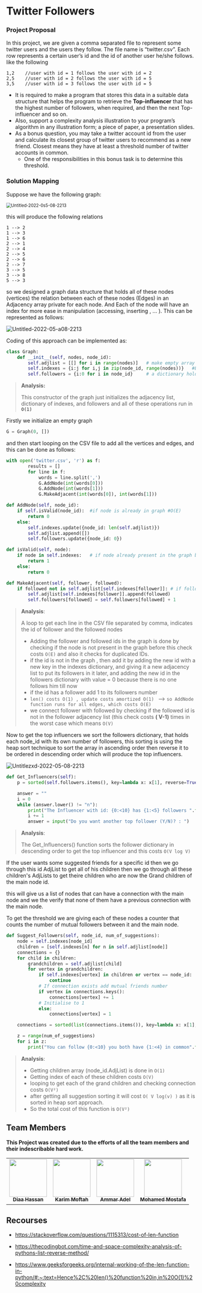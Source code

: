 # Twitter Followers
### Project Proposal

In this project, we are given a comma separated file to represent some twitter users and the users they follow. The file name is “twitter.csv”. Each row represents a certain user’s id and the id of another user he/she follows. like the following
```
1,2    //user with id = 1 follows the user with id = 2
2,5    //user with id = 2 follows the user with id = 5
3,5    //user with id = 3 follows the user with id = 5
```

* It is required to make a program that stores this data in a suitable data structure that helps the program to retrieve the **Top-influencer** that has the highest number of followers, when required, and then the next Top-influencer and so on.
* Also, support a complexity analysis illustration to your program’s algorithm in any illustration form; a piece of paper, a presentation slides.
* As a bonus question, you may take a twitter account id from the user and calculate its closest group of twitter users to recommend as a new friend. Closest means they have at least a threshold number of twitter accounts in common. 
  * One of the responsibilities in this bonus task is to determine this threshold.

### Solution Mapping

Suppose we have the following graph:

<img src="./assets/Untitled-2022-0s5-08-2213.png" alt="Untitled-2022-0s5-08-2213" style="zoom:80%;" />

this will produce the following relations

```
1 --> 2
1 --> 3
1 --> 6
2 --> 1
2 --> 4
2 --> 5
2 --> 6
2 --> 7
3 --> 5
3 --> 8
5 --> 3
```

so we designed a graph data structure that holds all of these nodes (vertices) the relation between each of these nodes (Edges) in an Adjacency array private for each node. And Each of the node will have an index for more ease in manipulation (accessing, inserting , ... ).
This can be represented as follows:

![Untitled-2022-05-a08-2213](./assets/Untitled-2022-05-a08-2213.png)

Coding of this approach can be implemented as:

```python
class Graph:
    def __init__(self, nodes, node_id):
        self.adjlist = [[] for i in range(nodes)]   # make empty array (list) to hold all the edges
        self.indexes = {i:j for i,j in zip(node_id, range(nodes))}   #Each node will have an index to be accessed with
        self.followers = {i:0 for i in node_id}     # a dictionary holds number of followers for each node in a (key : 														value) pair as {node_id : num_of_followers}
```

> **Analysis:**
>
> This constructor of the graph just initializes the adjacency list, dictionary of indexes, and followers and all of these operations run in **`O(1)`** 

Firstly we initialize an empty graph

```python
G = Graph(0, [])
```

 and then start looping on the CSV file to add all the vertices and edges, and this can be done as follows:

```python
with open('twitter.csv', 'r') as f:
        results = []
        for line in f:
            words = line.split(',')
            G.AddNode(int(words[0]))
            G.AddNode(int(words[1]))
            G.MakeAdjacent(int(words[0]), int(words[1]))
```

```python
def AddNode(self, node_id):
    if self.isValid(node_id):  #if node is already in graph #O(E)
        return 0
    else:
        self.indexes.update({node_id: len(self.adjlist)})
        self.adjlist.append([])
        self.followers.update({node_id: 0})
```

```python
def isValid(self, node):
    if node in self.indexes:   # if node already present in the graph before
        return 1
    else:
        return 0
```

```python
def MakeAdjacent(self, follower, followed):
    if followed not in self.adjlist[self.indexes[follower]]: # if followed not in the follower adjlist
        self.adjlist[self.indexes[follower]].append(followed)
        self.followers[followed] = self.followers[followed] + 1
```

> **Analysis**:
>
> A loop to get each line in the CSV file separated by comma, indicates the id of follower and the followed nodes
>
> * Adding the follower and followed ids in the graph is done by checking if the node is not present in the graph before
>   this check costs `O(E)` and also it checks for duplicated IDs.
> * if the id is not in the graph , then add it by adding the new id with a new key in the indexes dictionary, and giving it a new adjacency list to put its followers in it later, and adding the new id in the followers dictionary with value = 0 because there is no one follows him till now 
> * if the id has a follower add 1 to its followers number
> * `len() costs O(1) , update costs amortized O(1) ` --> `so AddNode function runs for all edges, which costs O(E)`
> * we connect follower with followed by checking if the followed id is not in the follower adjacency list (this check costs **( V-1)** times in the worst case which means `O(V)`

Now to get the top influencers we sort the followers dictionary, that holds each node_id with its own number of followers, this sorting is using the heap sort technique to sort the array in ascending order then reverse it to be ordered in descending order which will produce the top influencers.

![Untitlezxd-2022-05-08-2213](./assets/Untitlezxd-2022-05-08-2213.png)

```python
def Get_Influencers(self):  
    p = sorted(self.followers.items(), key=lambda x: x[1], reverse=True) 

    answer = ""
    i = 0
    while (answer.lower() != "n"):
        print("The Influencer with id: {0:<10} has {1:<5} followers ".format(p[i][0], p[i][1]))
        i += 1
        answer = input("Do you want another top follower (Y/N)? : ")

```

> **Analysis**:
>
> The Get_Influencers() function sorts the follower dictionary in descending order to get the top influencer and this costs  `O(V log V)`

If the user wants some suggested friends for a specific id then we go through this id AdjList to get all of his children then we go through all these children's AdjLists to get theire children who are now the Grand children of the main node id.

this will give us a list of nodes that can have a connection with the main node and we the verify that none of them have a previous connection with the main node.

To get the threshold we are giving each of these nodes a counter that counts the number of mutual followers between it and the main node.

```python
def Suggest_Followers(self, node_id, num_of_suggestions):
    node = self.indexes[node_id]
    children = [self.indexes[n] for n in self.adjlist[node]]
    connections = {}
    for child in children:
        grandchildren = self.adjlist[child]
        for vertex in grandchildren:
            if self.indexes[vertex] in children or vertex == node_id:
                continue
            # If connection exists add mutual friends number
            if vertex in connections.keys():
                connections[vertex] += 1
            # Initialise to 1
            else:
                connections[vertex] = 1

    connections = sorted(list(connections.items()), key=lambda x: x[1], reverse=True)

    z = range(num_of_suggestions)
    for i in z:
        print("You can follow {0:<10} you both have {1:<4} in common".format(connections[i][0], connections[i][1]))
```

> **Analysis**:
>
> * Getting children array (node_id.AdjList) is done in `O(1)`
> * Getting index of each of these children costs `O(V)`
> *  looping to get each of the grand children and checking connection costs `O(V²)` 
> * after getting all suggestion sorting it will cost `O( V log(v) )` as it is sorted in heap sort approach.
> * So the total cost of this function is `O(V²)`

## Team Members

**This Project was created due to the efforts of all the team members and their indescribable hard work.**

<table>
  <tr>
    <td align="center"><a href="https://github.com/BU9D4DDY"><img src="https://scontent.fcai19-6.fna.fbcdn.net/v/t39.30808-6/241967366_374834414103110_2929536388284615253_n.jpg?_nc_cat=107&ccb=1-7&_nc_sid=174925&_nc_ohc=NtH0FC08pLsAX__ELa7&_nc_ht=scontent.fcai19-6.fna&oh=00_AT_IahFpHfAAqh4_ptdY9bb5ngfpr49NZBVl7Mf46Qs2MA&oe=6290D10A" width="100px;" alt=""/><br/><sub><b>Diaa Hassan</b></sub></a><br/></td>
    <td align="center"><a href="https://github.com/karim-moftah"><img src="https://scontent.fcai19-6.fna.fbcdn.net/v/t1.6435-9/161780735_1677559142452766_938213223228512265_n.jpg?_nc_cat=104&ccb=1-7&_nc_sid=09cbfe&_nc_ohc=4mjE4yjePAQAX_ap5em&_nc_ht=scontent.fcai19-6.fna&oh=00_AT91uRXXf4mqhba9kbzavMc7lSxS0V0N0fGv8avPTaX4xQ&oe=62B0F17E" width="100px;" alt=""/><br /><sub><b>Karim Moftah</b></sub></a><br/></td>
    <td align="center"><a href="https://github.com/ammaradel17"><img src="https://scontent.fcai19-6.fna.fbcdn.net/v/t39.30808-6/278346255_1849363438587301_3664428799383455267_n.jpg?_nc_cat=109&ccb=1-7&_nc_sid=09cbfe&_nc_ohc=Tlfm8ZqKyJ4AX-9hwu7&_nc_ht=scontent.fcai19-6.fna&oh=00_AT9CIpR85qdKRuR5uWJjikIOiM-_tdEObxJfNU1VtErFlg&oe=628FD5C6" width="100px;" alt=""/><br /><sub><b>Ammar Adel</b></sub></a><br/></td>
    <td align="center"><a href="https://github.com/mahmedMostafa"><img src="https://avatars.githubusercontent.com/u/54549128?v=4" width="100px;" alt=""/><br /><sub><b>Mohamed Mostafa</b></sub></a><br/></td>
    </tr>
</table>

## Recourses

* https://stackoverflow.com/questions/1115313/cost-of-len-function

* https://thecodingbot.com/time-and-space-complexity-analysis-of-pythons-list-reverse-method/

* https://www.geeksforgeeks.org/internal-working-of-the-len-function-in-python/#:~:text=Hence%2C%20len()%20function%20in,in%20O(1)%20complexity

  
